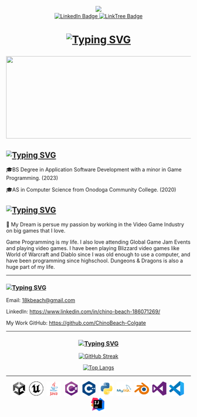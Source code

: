 <div id="header" align="center">
  <img src="https://media.giphy.com/media/6q7HkO26vm7NhI4hKQ/giphy.gif" width="300"/>
</div>

<div id="badges" align="center">
  <a href="https://www.linkedin.com/in/chino-beach-186071269/">
    <img src="https://img.shields.io/badge/LinkedIn-blue?style=for-the-badge&logo=linkedin&logoColor=white" alt="LinkedIn Badge"/>
  </a>
  <a href="https://linktr.ee/chinobeach">
    <img src="https://img.shields.io/badge/LinkTree-green?logo=Linktree&logoColor=white&style=for-the-badge" alt="LinkTree Badge"/>
  </a>
</div>

<h1>
  <div align="center">
    
[![Typing SVG](https://readme-typing-svg.demolab.com?font=Fira+Code&pause=1000&center=true&vCenter=true&width=435&lines=I'm+Chino+Beach;Welcome+To+My+Page)](https://git.io/typing-svg)
 
 </div>
</h1>

<div align="center">
  <img src="https://media.giphy.com/media/QpVUMRUJGokfqXyfa1/giphy.gif" width="1000" height="225"/>
</div>

## [![Typing SVG](https://readme-typing-svg.demolab.com?font=Fira+Code&pause=1000&width=435&lines=%F0%9F%93%96+Educatuion%3A)](https://git.io/typing-svg)

🎓BS Degree in Application Software Development with a minor in Game Programming. (2023)

🎓AS in Computer Science from Onodoga Community College. (2020)

## [![Typing SVG](https://readme-typing-svg.demolab.com?font=Fira+Code&pause=1000&width=435&lines=%F0%9F%92%BB+About+Me%3A)](https://git.io/typing-svg)

🌌 My Dream is persue my passion by working in the Video Game Industry on big games that I love. 

Game Programming is my life. I also love attending Global Game Jam Events and playing video games. I have been playing Blizzard video games like World of Warcraft and Diablo since I was old enough to use a computer, and have been programming since highschool. Dungeons & Dragons is also a huge part of my life.

----

### [![Typing SVG](https://readme-typing-svg.demolab.com?font=Fira+Code&pause=1000&width=435&lines=%E2%9C%89%EF%B8%8FHow+to+Contact+Me%3A)](https://git.io/typing-svg)

Email: 18kbeach@gmail.com 

LinkedIn: https://www.linkedin.com/in/chino-beach-186071269/ 

My Work GitHub: https://github.com/ChinoBeach-Colgate

----

<div id="header" align="center">

### [![Typing SVG](https://readme-typing-svg.demolab.com?font=Fira+Code&pause=1000&color=F7A722&center=true&vCenter=true&width=435&lines=%F0%9F%94%A5+My+Stats+%3A)](https://git.io/typing-svg)
[![GitHub Streak](http://github-readme-streak-stats.herokuapp.com?user=ChinoBeach&theme=vue)](https://git.io/streak-stats)

[![Top Langs](https://github-readme-stats.vercel.app/api/top-langs/?username=ChinoBeach&layout=compact&)](https://github.com/anuraghazra/github-readme-stats)


----

<div id="header" align="center">

<div>
  <img src="https://github.com/devicons/devicon/blob/master/icons/unity/unity-original.svg" title="Unity" alt="unity" width="40" height="40"/>&nbsp;
  <img src="https://github.com/devicons/devicon/blob/master/icons/unrealengine/unrealengine-original.svg" title="Unreal Engine" alt="UE" width="40" height="40"/>&nbsp;
  <img src="https://github.com/devicons/devicon/blob/master/icons/java/java-original-wordmark.svg" title="Java" alt="Java" width="40" height="40"/>&nbsp;
  <img src="https://github.com/devicons/devicon/blob/master/icons/csharp/csharp-original.svg" title="C#" alt="Csharp" width="40" height="40"/>&nbsp;
  <img src="https://github.com/devicons/devicon/blob/master/icons/cplusplus/cplusplus-plain.svg" title="C++" alt="Cplusplus" width="40" height="40"/>&nbsp;
  <img src="https://github.com/devicons/devicon/blob/master/icons/python/python-original.svg" title="Python" alt="python" width="40" height="40"/>&nbsp;
  <img src="https://github.com/devicons/devicon/blob/master/icons/mysql/mysql-original-wordmark.svg" title="MySQL" alt="mysql" width="40" height="40"/>&nbsp;
  <img src="https://github.com/devicons/devicon/blob/master/icons/blender/blender-original.svg" title="Blender" alt="blender" width="40" height="40"/>&nbsp;
  <img src="https://github.com/devicons/devicon/blob/master/icons/visualstudio/visualstudio-plain.svg" title="VisualStudio" alt="VS" width="40" height="40"/>&nbsp;
  <img src="https://github.com/devicons/devicon/blob/master/icons/vscode/vscode-original.svg" title="VisualStudioCode" alt="VSCode" width="40" height="40"/>&nbsp;
  <img src="https://github.com/devicons/devicon/blob/master/icons/intellij/intellij-original.svg" title="IntelliJ" alt="intJ" width="40" height="40"/>&nbsp;
  
</div>


